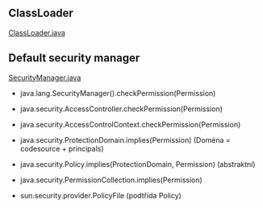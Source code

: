 
## ClassLoader ##

[ClassLoader.java](https://github.com/ReadyTalk/avian/blob/master/classpath/java/lang/ClassLoader.java)



## Default security manager ##

[SecurityManager.java](http://grepcode.com/file/repository.grepcode.com/java/root/jdk/openjdk/6-b14/java/lang/SecurityManager.java#SecurityManager.checkPermission%28java.security.Permission%29)

* java.lang.SecurityManager().checkPermission(Permission)
* java.security.AccessController.checkPermission(Permission)
* java.security.AccessControlContext.checkPermission(Permission)
* java.security.ProtectionDomain.implies(Permission) (Doména = codesource + principals)
* java.security.Policy.implies(ProtectionDomain, Permission) (abstraktní)
* java.security.PermissionCollection.implies(Permission)

* sun.security.provider.PolicyFile (podtřída Policy)


